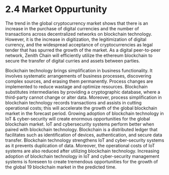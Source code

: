 # 2.4 Market Oppurtunity

The trend in the global cryptocurrency market shows that there is an increase in the purchase of digital currencies and the number of transactions across decentralized networks on blockchain technology. However, it is the increase in digitization, the legitimization of digital currency, and the widespread acceptance of cryptocurrencies as legal tender that has spurred the growth of the market. As a digital peer-to-peer network, Zenith Chain will efficiently utilize the ethereum blockchain to secure the transfer of digital curries and assets between parties.&#x20;

Blockchain technology brings simplification in business functionality. It involves systematic arrangements of business processes, discovering complex sources, and erasing them permanently. Process changes are implemented to reduce wastage and optimize resources. Blockchain substitutes intermediaries by providing a cryptographic database, where a third-party cannot change or alter data. Moreover, process simplification in blockchain technology records transactions and assists in cutting operational costs; this will accelerate the growth of the global blockchain market in the forecast period. Growing adoption of blockchain technology in IoT & cyber-security will create enormous opportunities for the global blockchain market. IoT and cybersecurity systems perform better when paired with blockchain technology. Blockchain is a distributed ledger that facilitates such as identification of devices, authentication, and secure data transfer. Blockchain technology strengthens IoT and cyber-security systems as it prevents duplication of data. Moreover, the operational costs of IoT systems are also reduced after utilizing blockchain technology. Increasing adoption of blockchain technology in IoT and cyber-security management systems is foreseen to create tremendous opportunities for the growth of the global 19 blockchain market in the predicted time.
